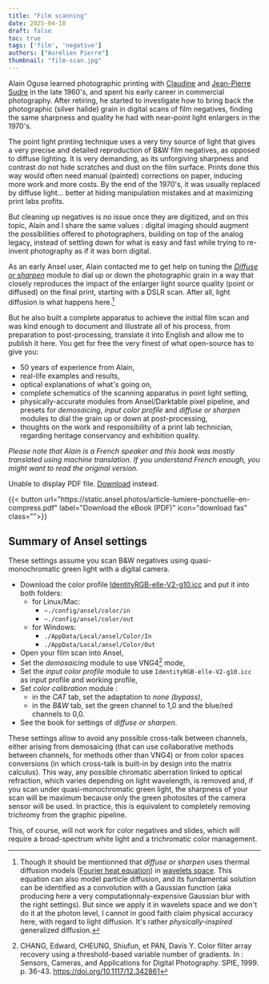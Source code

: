 ```yaml
---
title: "Film scanning"
date: 2025-04-18
draft: false
toc: true
tags: ['film', 'negative']
authors: ["Aurélien Pierre"]
thumbnail: "film-scan.jpg"
---
```


Alain Oguse learned photographic printing with [Claudine](https://www.musee-orsay.fr/fr/ressources/repertoire-artistes-personnalites/claudine-sudre-211535) and [Jean-Pierre Sudre](https://en.wikipedia.org/wiki/Jean-Pierre_Sudre) in the late 1960's, and spent his early career in commercial photography. After retiring, he started to investigate how to bring back the photographic (silver halide) grain in digital scans of film negatives, finding the same sharpness and quality he had with near-point light enlargers in the 1970's.

The point light printing technique uses a very tiny source of light that gives a very precise and detailed reproduction of B&W film negatives, as opposed to diffuse lighting. It is very demanding, as its unforgiving sharpness and contrast do not hide scratches and dust on the film surface. Prints done this way would often need manual (painted) corrections on paper, inducing more work and more costs. By the end of the 1970's, it was usually replaced by diffuse light… better at hiding manipulation mistakes and at maximizing print labs profits.

But cleaning up negatives is no issue once they are digitized, and on this topic, Alain and I share the same values : digital imaging should augment the possibilities offered to photographers, building on top of the analog legacy, instead of settling down for what is easy and fast while trying to re-invent photography as if it was born digital.

As an early Ansel user, Alain contacted me to get help on tuning the [_Diffuse or sharpen_](../doc/modules/processing-modules/diffuse/) module to dial up or down the photographic grain in a way that closely reproduces the impact of the enlarger light source quality (point or diffused) on the final print, starting with a DSLR scan. After all, light diffusion is what happens here.[^1]

[^1]: Though it should be mentionned that _diffuse or sharpen_ uses thermal diffusion models ([Fourier heat equation](https://en.wikipedia.org/wiki/Heat_equation)) in [wavelets space](https://en.wikipedia.org/wiki/Wavelet). This equation can also model particle diffusion, and its fundamental solution can be identified as a convolution with a Gaussian function (aka producing here a very computationnaly-expensive Gaussian blur with the right settings). But since we apply it in wavelets space and we don't do it at the photon level, I cannot in good faith claim physical accuracy here, with regard to light diffusion. It's rather _physically-inspired_ generalized diffusion.

But he also built a complete apparatus to achieve the initial film scan and was kind enough to document and illustrate all of his process, from preparation to post-processing, translate it into English and allow me to publish it here. You get for free the very finest of what open-source has to give you:

- 50 years of experience from Alain,
- real-life examples and results,
- optical explanations of what's going on,
- complete schematics of the scanning apparatus in point light setting,
- physically-accurate modules from Ansel/Darktable pixel pipeline, and presets for _demosaicing_, _input color profile_ and _diffuse or sharpen_ modules to dial the grain up or down at post-processing,
- thoughts on the work and responsibility of a print lab technician, regarding heritage conservancy and exhibition quality.

_Please note that Alain is a French speaker and this book was mostly translated using machine translation. If you understand French enough, you might want to read the original version._

<object data="https://static.ansel.photos/article-lumiere-ponctuelle-en-compress.pdf" type="application/pdf" width="100%" height="900px">
  <p>Unable to display PDF file. <a href="https://static.ansel.photos/article-lumiere-ponctuelle-en-compress.pdf">Download</a> instead.</p>
</object>

<div class="text-center">
{{< button url="https://static.ansel.photos/article-lumiere-ponctuelle-en-compress.pdf" label="Download the eBook (PDF)" icon="download fas" class="">}}
</div>


## Summary of Ansel settings

These settings assume you scan B&W negatives using quasi-monochromatic green light with a digital camera.

- Download the color profile [IdentityRGB-elle-V2-g10.icc](https://github.com/ellelstone/elles_icc_profiles/blob/master/profiles/IdentityRGB-elle-V2-g10.icc) and put it into both folders:
  - for Linux/Mac:
    - `~./config/ansel/color/in`
    - `~./config/ansel/color/out`
  - for Windows:
    - `./AppData/Local/ansel/Color/In`
    - `./AppData/Local/ansel/Color/Out`
- Open your film scan into Ansel,
- Set the _demosaicing_ module to use VNG4[^2] mode,
- Set the _input color profile_ module to use `IdentityRGB-elle-V2-g10.icc` as input profile and working profile,
- Set _color calibration_ module :
  - in the  _CAT_ tab, set the adaptation to _none (bypass)_,
  - in the _B&W_ tab, set the green channel to 1,0 and the blue/red channels to 0,0.
- See the book for settings of _diffuse or sharpen_.

These settings allow to avoid any possible cross-talk between channels, either arising from demosaicing (that can use collaborative methods between channels, for methods other than VNG4) or from color spaces conversions (in which cross-talk is built-in by design into the matrix calculus). This way, any possible chromatic aberration linked to optical refraction, which varies depending on light wavelength, is removed and, if you scan under quasi-monochromatic green light, the sharpness of your scan will be maximum because only the green photosites of the camera sensor will be used. In practice, this is equivalent to completely removing trichromy from the graphic pipeline.

This, of course, will not work for color negatives and slides, which will require a broad-spectrum white light and a trichromatic color management.

[^2]: CHANG, Edward, CHEUNG, Shiufun, et PAN, Davis Y. Color filter array recovery using a threshold-based variable number of gradients. In : Sensors, Cameras, and Applications for Digital Photography. SPIE, 1999. p. 36-43. <https://doi.org/10.1117/12.342861>
